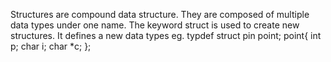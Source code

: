 Structures are compound data structure. They are composed of multiple data types under one name.
The keyword struct is used to create new structures.
It defines a new data types
eg.
typdef struct pin point;
point{
int p;
char i;
char *c;
};
